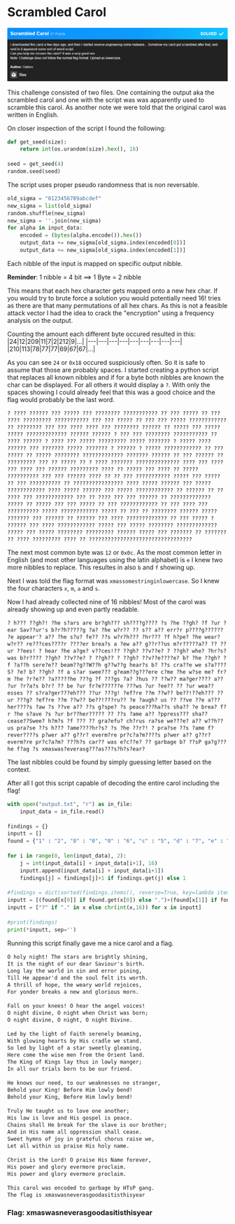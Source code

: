 # Scrambled Carol

![img](scrambled.png)

This challenge consisted of two files. One containing the output aka the scrambled carol and one with the script was was apparently used to scramble this carol. As another note we were told that the original carol was written in English.

On closer inspection of the script I found the following:


```python
def get_seed(size):
    return int(os.urandom(size).hex(), 16)

seed = get_seed(4)
random.seed(seed)
```
The script uses proper pseudo randomness that is non reversable.

```python
old_sigma = "0123456789abcdef"
new_sigma = list(old_sigma)
random.shuffle(new_sigma)
new_sigma = ''.join(new_sigma)
for alpha in input_data:
    encoded = (bytes(alpha.encode()).hex())
    output_data += new_sigma[old_sigma.index(encoded[0])]
    output_data += new_sigma[old_sigma.index(encoded[1])]
```
Each nibble of the input is mapped on specific output nibble.

**Reminder**: 1 nibble = 4 bit $\implies$ 1 Byte = 2 nibble

This means that each hex character gets mapped onto a new hex char. If you would try to brute force a solution you would potentially need $16!$ tries as there are that many permutations of all hex chars. As this is not a feasible attack vector I had the idea to crack the "encryption" using a frequency analysis on the output.

Counting the amount each different byte occured resulted in this:
|24|12|209|11|7|2|212|9|...|
|---|---|---|---|---|---|---|---|---|
|210|113|78|77|77|69|67|67|...|

As you can see `24` or `0x18` occured suspiciously often. 
So it is safe to assume that those are probably spaces.
I started creating a python script that replaces all known nibbles and if for a byte both nibbles are known the char can be displayed. For all others it would display a `?`.
With only the spaces showing I could already feel that this was a good choice and the flag would probably be the last word.
```raw
? ???? ?????? ??? ????? ??? ???????? ??????????? ?? ??? ????? ?? ??? ???? ????????? ??????????? ??? ??? ????? ?? ??? ??? ????? ???????????? ?? ???????? ??? ??? ???? ???? ??? ???????? ?????? ?? ????? ??? ????? ????? ????????????? ?????? ?????? ? ??? ??? ???????? ??????????? ?? ???? ?????? ? ???? ??? ????? ????????? ????? ??????? ? ????? ???? ?????? ??? ??????? ????? ??????? ? ?????? ? ????? ???????????? ?? ??? ????? ?? ????? ???????? ????????????? ??????? ?????? ?? ??? ?????? ?? ????????? ??? ?? ????? ?? ? ???? ??????? ?????????????? ???? ??? ???? ??? ???? ??? ?????? ????????? ???? ?? ????? ??? ???? ?? ????? ?????????? ??? ??? ?????? ???? ?? ?? ??? ??????????? ????? ??? ????? ?? ??? ?????????? ?? ???????????????? ???? ????? ?????? ??? ????? ???????????? ???? ????? ?????? ??? ????? ???????????? ?? ?????? ?? ?? ???? ??? ???????????? ??? ?? ???? ??? ??? ?????? ?? ????????????? ????? ?? ????? ??? ??? ????? ?? ??? ???????????? ?? ??? ???? ??? ?????????? ????? ???????????? ????? ?? ??? ?? ???????? ?????? ????? ??????? ??? ?????? ?? ?????? ??? ???? ????????????? ?? ??? ????? ? ?????? ??? ???? ???????????? ????? ??? ????? ???????? ????????????? ????? ??? ????? ???????? ????????? ?????? ????? ??? ??????? ?? ??????? ?? ???? ????????? ???? ?? ?????????????????????????????????
```
The next most common byte was `12` or `0x0c`. As the most common letter in English (and most other languages using the latin alphabet) is `e` I knew two more nibbles to replace. This resultes in also `b` and `f` showing up.

Next I was told the flag format was `xmassomestringinlowercase`. So I knew the four characters `x`, `m`, `a` and `s`.

Now I had already collected nine of 16 nibbles! Most of the carol was already showing up and even partly readable.

```raw
? h??? ??gh?! ?he s?ars are br?gh??? sh????g???? ?s ?he ??gh? ?f ?ur ?ear Sav??ur's b?r?h?????g ?a? ?he w?r?? ?? s?? a?? err?r p????g?????? ?e appear'? a?? ?he s?u? fe?? ??s w?r?h??? ?hr??? ?f h?pe? ?he wear? w?r?? re???ces????r ????er brea?s a ?ew a?? g??r??us m?r?????a?? ?? ??ur ??ees! ? hear ?he a?ge? v??ces!?? ??gh? ??v??e? ? ??gh? whe? ?hr?s? was b?r???? ??gh? ??v??e? ? ??gh?? ? ??gh? ??v??e????e? b? ?he ??gh? ?f ?a??h sere?e?? beam??g??W??h g??w??g hear?s b? ??s cra??e we s?a????S? ?e? b? ??gh? ?f a s?ar swee??? g?eam??g???ere c?me ?he w?se me? fr?m ?he ?r?e?? ?a?????he ???g ?f ???gs ?a? ?hus ?? ??w?? ma?ger???? a?? ?ur ?r?a?s b?r? ?? be ?ur fr?e??????e ???ws ?ur ?ee?? ?? ?ur wea??esses ?? s?ra?ger???eh??? ??ur ???g! ?ef?re ??m ??w?? be??!??eh??? ??ur ???g? ?ef?re ??m ??w?? be??!???ru?? ?e ?augh? us ?? ??ve ??e a???her????s ?aw ?s ??ve a?? ??s g?spe? ?s peace???ha??s sha?? ?e brea? f?r ?he s?ave ?s ?ur br??her????? ?? ??s ?ame a?? ?ppress??? sha?? cease??Swee? h?m?s ?f ??? ?? gra?efu? ch?rus ra?se we???e? a?? w??h?? us pra?se ??s h??? ?ame????hr?s? ?s ?he ??r?! ? pra?se ??s ?ame f?rever????s p?wer a?? g??r? everm?re pr?c?a?m????s p?wer a?? g??r? everm?re pr?c?a?m? ???h?s car?? was e?c??e? ?? garbage b? ??sP ga?g???he f?ag ?s xmaswas?everasg???as???s?h?s?ear?
```
The last nibbles could be found by simply guessing letter based on the context.

After all I got this script capable of decoding the entire carol including the flag!

```python
with open("output.txt", "r") as in_file:
    input_data = in_file.read()

findings = {}
inputt = []
found = {"1" : "2", "8" : "0", "0" : "6", "c" : "5", "d" : "7", "e" : "8", "a" : "d", "9" : "1", "4" : "3", "2" : "e", "b" : "f", "5" : "c", "3" : "4", "7" : "9", "f" : "a"}

for i in range(0, len(input_data), 2):
    j = int(input_data[i] + input_data[i+1], 16)
    inputt.append(input_data[i] + input_data[i+1])
    findings[j] = findings[j]+1 if findings.get(j) else 1

#findings = dict(sorted(findings.items(), reverse=True, key=lambda item: item[1]))
inputt = [(found[x[0]] if found.get(x[0]) else ".")+(found[x[1]] if found.get(x[1]) else ".") for x in inputt]
inputt = ["?" if "." in x else chr(int(x,16)) for x in inputt]

#print(findings)
print(*inputt, sep='')
```
Running this script finally gave me a nice carol and a flag.
```raw
O holy night! The stars are brightly shining,
It is the night of our dear Saviour's birth.
Long lay the world in sin and error pining,
Till He appear'd and the soul felt its worth.
A thrill of hope, the weary world rejoices,
For yonder breaks a new and glorious morn.

Fall on your knees! O hear the angel voices!
O night divine, O night when Christ was born;
O night divine, O night, O night Divine.

Led by the light of Faith serenely beaming,
With glowing hearts by His cradle we stand.
So led by light of a star sweetly gleaming,
Here come the wise men from the Orient land.
The King of Kings lay thus in lowly manger;
In all our trials born to be our friend.

He knows our need, to our weaknesses no stranger,
Behold your King! Before Him lowly bend!
Behold your King, Before Him lowly bend!

Truly He taught us to love one another;
His law is love and His gospel is peace.
Chains shall He break for the slave is our brother;
And in His name all oppression shall cease.
Sweet hymns of joy in grateful chorus raise we,
Let all within us praise His holy name.

Christ is the Lord! O praise His Name forever,
His power and glory evermore proclaim.
His power and glory evermore proclaim.

This carol was encoded to garbage by HTsP gang.
The flag is xmaswasneverasgoodasitisthisyear
```

### Flag: xmaswasneverasgoodasitisthisyear

